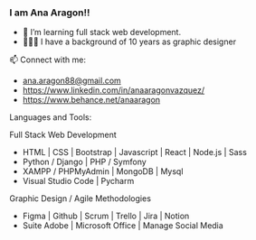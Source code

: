 ### I am Ana Aragon!!

- 🌱 I’m learning full stack web development. 
- 👩🏻‍💻 I have a background of 10 years as graphic designer

📫 Connect with me: 
- ana.aragon88@gmail.com
- https://www.linkedin.com/in/anaaragonvazquez/
- https://www.behance.net/anaaragon

Languages and Tools:

Full Stack Web Development
- HTML | CSS | Bootstrap | Javascript | React | Node.js | Sass
- Python / Django | PHP / Symfony
- XAMPP / PHPMyAdmin | MongoDB | Mysql
- Visual Studio Code | Pycharm

Graphic Design / Agile Methodologies

- Figma | Github | Scrum | Trello | Jira | Notion
- Suite Adobe | Microsoft Office | Manage Social Media

